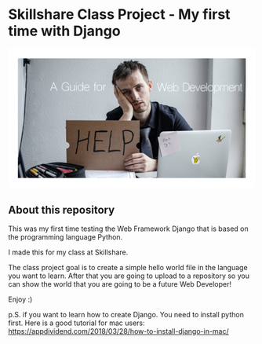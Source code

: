 # Skillshare Class Project - My first time with Django

![My Skillshare class](img/EndClassCover.jpg)

## About this repository

This was my first time testing the Web Framework Django that is based on the programming language Python.

I made this for my class at Skillshare. 

The class project goal is to create a simple hello world file in the language you want to learn. After that you are going to upload to a repository so you can show the world that you are going to be a future Web Developer!

Enjoy :)

p.S. if you want to learn how to create Django. You need to install python first. Here is a good tutorial for mac users: https://appdividend.com/2018/03/28/how-to-install-django-in-mac/
